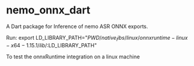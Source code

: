# nemo_onnx_dart

A Dart package for Inference of nemo ASR ONNX exports.

Run:
    export LD_LIBRARY_PATH="$PWD/native_libs/linux/onnxruntime-linux-x64-1.15.1/lib/:$LD_LIBRARY_PATH"

To test the onnxRuntime integration on a linux machine